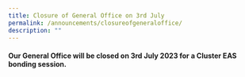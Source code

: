 ```yaml
---
title: Closure of General Office on 3rd July
permalink: /announcements/closureofgeneraloffice/
description: ""
---
```

#### Our General Office will be closed on 3rd July 2023 for a Cluster EAS bonding session. 